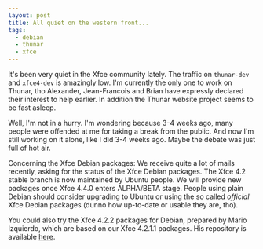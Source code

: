 ```yaml
---
layout: post
title: All quiet on the western front...
tags:
  - debian
  - thunar
  - xfce
---
```


It's been very quiet in the Xfce community lately. The traffic on <code>thunar-dev</code> and <code>xfce4-dev</code> is amazingly low. I'm currently the only one to work on Thunar, tho Alexander, Jean-Francois and Brian have expressly declared their interest to help earlier. In addition the Thunar website project seems to be fast asleep.

Well, I'm not in a hurry. I'm wondering because 3-4 weeks ago, many people were offended at me for taking a break from the public. And now I'm still working on it alone, like I did 3-4 weeks ago. Maybe the debate was just full of hot air.

Concerning the Xfce Debian packages: We receive quite a lot of mails recently, asking for the status of the Xfce Debian packages. The Xfce 4.2 stable branch is now maintained by Ubuntu people. We will provide new packages once Xfce 4.4.0 enters ALPHA/BETA stage. People using plain Debian should consider upgrading to Ubuntu or using the so called <i>official</i> Xfce Debian packages (dunno how up-to-date or usable they are, tho).

You could also try the Xfce 4.2.2 packages for Debian, prepared by Mario Izquierdo, which are based on our Xfce 4.2.1.1 packages. His repository is available <a href="http://idefix.eup.uva.es/xfce-4.2.2/">here</a>.

